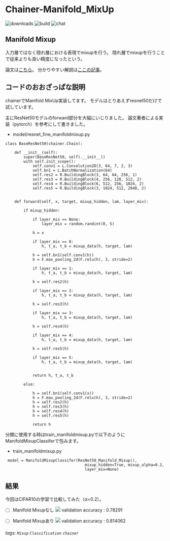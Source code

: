Chainer-Manifold_MixUp
===
![downloads](https://img.shields.io/github/downloads/atom/atom/total.svg)
![build](https://img.shields.io/appveyor/ci/:user/:repo.svg)
![chat](https://img.shields.io/discord/:serverId.svg)



Manifold Mixup
---
入力層ではなく隠れ層における表現でmixupを行う。
隠れ層でmixupを行うことで従来よりも良い精度になったという。

論文は[こちら](https://arxiv.org/abs/1806.05236)。
分かりやすい解説は[ここの記事](https://qiita.com/kirikei/items/1fb56f22f4f48c5f91f0)。

コードのおおざっぱな説明
---
chainerでManifold MixUp実装してます。
モデルはとりあえずresnet50だけで試しています。

主にResNet50モデルのforward部分を大幅にいじりました。
論文著者による実装（pytorch）を参考にして書きました。

* model/resnet_fine_manifoldmixup.py
```gherkin=
class BaseResNet50(chainer.Chain):

    def __init__(self):
        super(BaseResNet50, self).__init__()
        with self.init_scope():
            self.conv1 = L.Convolution2D(3, 64, 7, 2, 3)
            self.bn1 = L.BatchNormalization(64)
            self.res2 = R.BuildingBlock(3, 64, 64, 256, 1)
            self.res3 = R.BuildingBlock(4, 256, 128, 512, 2)
            self.res4 = R.BuildingBlock(6, 512, 256, 1024, 2)
            self.res5 = R.BuildingBlock(3, 1024, 512, 2048, 2)


    def forward(self, x, target, mixup_hidden, lam, layer_mix):

        if mixup_hidden:

            if layer_mix == None:
                layer_mix = random.randint(0, 5)

            h = x

            if layer_mix == 0:
                h, t_a, t_b = mixup_data(h, target, lam)            

            h = self.bn1(self.conv1(h))
            h = F.max_pooling_2d(F.relu(h), 3, stride=2)

            if layer_mix == 1:
                h, t_a, t_b = mixup_data(h, target, lam)            

            h = self.res2(h)

            if layer_mix == 2:
                h, t_a, t_b = mixup_data(h, target, lam)

            h = self.res3(h)

            if layer_mix == 3:
                h, t_a, t_b = mixup_data(h, target, lam)

            h = self.res4(h)

            if layer_mix == 4:
                h, t_a, t_b = mixup_data(h, target, lam)

            h = self.res5(h)

            if layer_mix == 5:
                h, t_a, t_b = mixup_data(h, target, lam)


            return h, t_a, t_b

        else:

            h = self.bn1(self.conv1(x))
            h = F.max_pooling_2d(F.relu(h), 3, stride=2)
            h = self.res2(h)
            h = self.res3(h)
            h = self.res4(h)
            h = self.res5(h)

            return h

```

分類に使用する時はtrain_manifoldmixup.pyで以下のようにManifoldMixupClassiferで包みます。
* train_manifoldmixup.py
```gherkin=
 model = ManifoldMixupClassifer(ResNet50_Manifold_Mixup(),
                                   mixup_hidden=True, mixup_alpha=0.2,
                                   layer_mix=None)

```

結果
---
今回はCIFAR10の学習で比較してみた（α=0.2）。

- [ ] Manifold Mixupなし
![](https://i.imgur.com/EsJ2VxN.png)
validation accuracy : 0.78291

- [ ] Manifold Mixupあり
![](https://i.imgur.com/kTuyJaI.png)
validation accuracy : 0.814062

###### tags: `Mixup` `Classification` `chainer`
